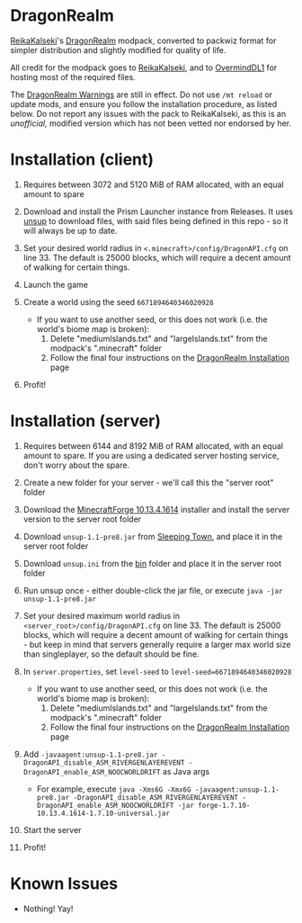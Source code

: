 # DragonRealm

[ReikaKalseki](https://github.com/ReikaKalseki/)'s [DragonRealm](https://dragonrealm.overminddl1.com/) modpack, converted to packwiz format for simpler distribution and slightly modified for quality of life.

All credit for the modpack goes to [ReikaKalseki](https://github.com/ReikaKalseki), and to [OvermindDL1](https://github.com/OvermindDL1) for hosting most of the required files.

The [DragonRealm Warnings](https://dragonrealm.overminddl1.com/warning.php) are still in effect. Do not use `/mt reload` or update mods, and ensure you follow the installation procedure, as listed below. Do not report any issues with the pack to ReikaKalseki, as this is an *unofficial,* modified version which has not been vetted nor endorsed by her.


# Installation (client)

1. Requires between 3072 and 5120 MiB of RAM allocated, with an equal amount to spare

2. Download and install the Prism Launcher instance from Releases. It uses [unsup](https://git.sleeping.town/unascribed/unsup) to download files, with said files being defined in this repo - so it will always be up to date.

3. Set your desired world radius in `<.minecraft>/config/DragonAPI.cfg` on line 33. The default is 25000 blocks, which will require a decent amount of walking for certain things.

4. Launch the game

5. Create a world using the seed `6671894640346020928`
   - If you want to use another seed, or this does not work (i.e. the world's biome map is broken):
     1. Delete "mediumIslands.txt" and "largeIslands.txt" from the modpack's ".minecraft" folder
     2. Follow the final four instructions on the [DragonRealm Installation](https://dragonrealm.overminddl1.com/installation.php) page

6. Profit!


# Installation (server)

1. Requires between 6144 and 8192 MiB of RAM allocated, with an equal amount to spare. If you are using a dedicated server hosting service, don't worry about the spare.

2. Create a new folder for your server - we'll call this the "server root" folder

3. Download the [MinecraftForge 10.13.4.1614](https://maven.minecraftforge.net/net/minecraftforge/forge/1.7.10-10.13.4.1614-1.7.10/forge-1.7.10-10.13.4.1614-1.7.10-installer.jar) installer and install the server version to the server root folder

4. Download `unsup-1.1-pre8.jar` from [Sleeping Town](https://git.sleeping.town/unascribed/unsup/releases/tag/v1.1-pre8), and place it in the server root folder

5. Download `unsup.ini` from the [bin](https://github.com/unilock/DragonRealm-Unofficial/tree/main/bin) folder and place it in the server root folder

6. Run unsup once - either double-click the jar file, or execute `java -jar unsup-1.1-pre8.jar`

7. Set your desired maximum world radius in `<server_root>/config/DragonAPI.cfg` on line 33. The default is 25000 blocks, which will require a decent amount of walking for certain things - but keep in mind that servers generally require a larger max world size than singleplayer, so the default should be fine.

8. In `server.properties`, set `level-seed` to `level-seed=6671894640346020928`
   - If you want to use another seed, or this does not work (i.e. the world's biome map is broken):
     1. Delete "mediumIslands.txt" and "largeIslands.txt" from the modpack's ".minecraft" folder
     2. Follow the final four instructions on the [DragonRealm Installation](https://dragonrealm.overminddl1.com/installation.php) page

9. Add `-javaagent:unsup-1.1-pre8.jar -DragonAPI_disable_ASM_RIVERGENLAYEREVENT -DragonAPI_enable_ASM_NOOCWORLDRIFT` as Java args
   - For example, execute `java -Xms6G -Xmx6G -javaagent:unsup-1.1-pre8.jar -DragonAPI_disable_ASM_RIVERGENLAYEREVENT -DragonAPI_enable_ASM_NOOCWORLDRIFT -jar forge-1.7.10-10.13.4.1614-1.7.10-universal.jar`

10. Start the server

11. Profit!


# Known Issues

- Nothing! Yay!
